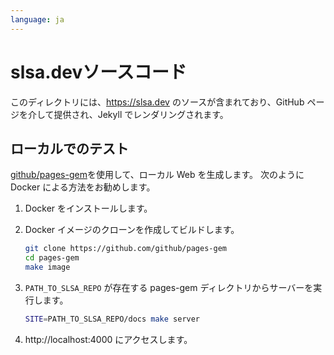 ```yaml
---
language: ja
---
```

# slsa.devソースコード

このディレクトリには、https://slsa.dev のソースが含まれており、GitHub ページを介して提供され、Jekyll でレンダリングされます。

## ローカルでのテスト

[github/pages-gem](https://github.com/github/pages-gem)を使用して、ローカル Web を生成します。
次のように Docker による方法をお勧めします。

1.  Docker をインストールします。

2.  Docker イメージのクローンを作成してビルドします。

    ```bash
    git clone https://github.com/github/pages-gem
    cd pages-gem
    make image
    ```

3.  `PATH_TO_SLSA_REPO` が存在する pages-gem ディレクトリからサーバーを実行します。

    ```bash
    SITE=PATH_TO_SLSA_REPO/docs make server
    ```

4.  http://localhost:4000 にアクセスします。
